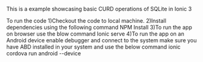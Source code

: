 This is a example showcasing basic CURD operations of SQLite in Ionic 3

To run the code
1)Checkout the code to local machine.
2)Install dependencies using the following command
      NPM Install
3)To run the app on browser use the blow command
      Ionic serve
4)To run the app on an Android device enable debugger and connect to the system make sure you have ABD installed in your system and use the below command
      ionic cordova run android --device
